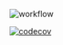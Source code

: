 ![workflow](https://github.com/lassisav/ohtuvarasto/workflows/CI/badge.svg)

[![codecov](https://codecov.io/gh/lassisav/ohtuvarasto/graph/badge.svg?token=MC7SN8H8TI)](https://codecov.io/gh/lassisav/ohtuvarasto)
